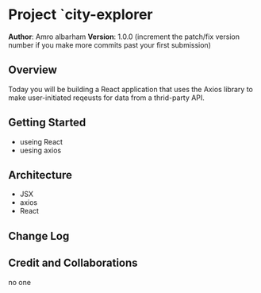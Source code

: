 # Project `city-explorer

**Author**: Amro albarham
**Version**: 1.0.0 (increment the patch/fix version number if you make more commits past your first submission)

## Overview
Today you will be building a React application that uses the Axios library to make user-initiated reqeusts for data from a thrid-party API.

## Getting Started
- useing React
- uesing axios


## Architecture
- JSX
- axios
- React 

## Change Log
<!-- Use this area to document the iterative changes made to your application as each feature is successfully implemented. Use time stamps. Here's an example:

01-01-2001 4:59pm - Application now has a fully-functional express server, with a GET route for the location resource. -->

## Credit and Collaborations
no one 